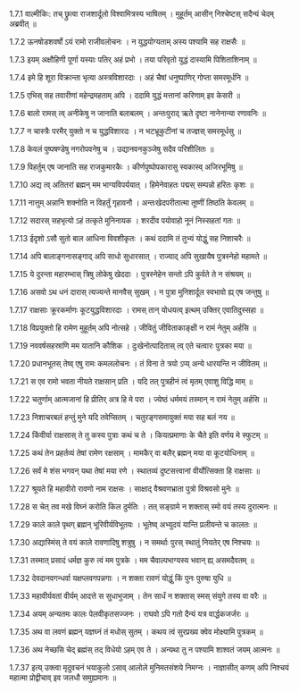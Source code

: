 1.7.1
वाल्मीकिः:
तच् छ्रुत्वा राजशार्दूलो विश्वामित्रस्य भाषितम् ।
मुहूर्तम् आसीन् निश्चेष्टस् सदैन्यं चेदम् अब्रवीत् ॥


1.7.2
ऊनषोडशवर्षो ऽयं रामो राजीवलोचनः ।
न युद्धयोग्यताम् अस्य पश्यामि सह राक्षसैः ॥


1.7.3
इयम् अक्षौहिणी पूर्णा यस्याः पतिर् अहं प्रभो ।
तया परिवृतो युद्धं दास्यामि पिशिताशिनाम् ॥


1.7.4
इमे हि शूरा विक्रान्ता भृत्या अस्त्रविशारदाः ।
अहं चैषां धनुष्पाणिर् गोप्ता समरमूर्धनि ॥


1.7.5
एभिस् सह तवारीणां महेन्द्रमहताम् अपि ।
ददामि युद्धं मत्तानां करिणाम् इव केसरी ॥


1.7.6
बालो रामस् त्व् अनीकेषु न जानाति बलाबलम् ।
अन्तःपुराद् ऋते दृष्टा नानेनान्या रणावनिः ॥


1.7.7
न चास्त्रैः परमैर् युक्तो न च युद्धविशारदः ।
न भटभ्रूकुटीनां च तज्ज्ञस् समरमूर्धसु ॥


1.7.8
केवलं पुष्पषण्डेषु नगरोपवनेषु च ।
उद्यानवनकुञ्जेषु सदैव परिशीलितः ॥


1.7.9
विहर्तुम् एष जानाति सह राजकुमारकैः ।
कीर्णपुष्पोपकारासु स्वकास्व् अजिरभूमिषु ॥


1.7.10
अद्य त्व् अतितरां ब्रह्मन् मम भाग्यविपर्ययात् ।
हिमेनेवाहतः पद्मस् सम्पन्नो हरितः कृशः ॥


1.7.11
नात्तुम् अन्नानि शक्नोति न विहर्तुं गृहावनौ ।
अन्तःखेदपरीतात्मा तूष्णीं तिष्ठति केवलम् ॥


1.7.12
सदारस् सहभृत्यो ऽहं तत्कृते मुनिनायक ।
शरदीव पयोवाहो नूनं निस्सहतां गतः ॥


1.7.13
ईदृशो ऽसौ सुतो बाल आधिना विवशीकृतः ।
कथं ददामि तं तुभ्यं योद्धुं सह निशाचरैः ॥


1.7.14
अपि बालाङ्गनासङ्गाद् अपि साधो सुधारसात् ।
राज्याद् अपि सुखायैष पुत्रस्नेहो महामते ॥


1.7.15
ये दुरन्ता महारम्भास् त्रिषु लोकेषु खेददाः ।
पुत्रस्नेहेन सन्तो ऽपि कुर्वते ते न संश्रयम् ॥


1.7.16
असवो ऽथ धनं दारास् त्यज्यन्ते मानवैस् सुखम् ।
न पुत्रा मुनिशार्दूल स्वभावो ह्य् एष जन्तुषु ॥


1.7.17
राक्षसाः क्रूरकर्माणः कूटयुद्धविशारदाः ।
रामस् तान् योधयत्व् इत्थम् उक्तिर् एवातिदुस्सहा ॥


1.7.18
विप्रयुक्तो हि रामेण मुहूर्तम् अपि नोत्सहे ।
जीवितुं जीविताकाङ्क्षी न रामं नेतुम् अर्हसि ॥


1.7.19
नववर्षसहस्राणि मम यातानि कौशिक ।
दुःखेनोत्पादितास् त्व् एते चत्वारः पुत्रका मया ॥


1.7.20
प्रधानभूतस् तेष्व् एषु रामः कमललोचनः ।
तं विना ते त्रयो ऽप्य् अन्ये धारयन्ति न जीवितम् ॥


1.7.21
स एव रामो भवता नीयते राक्षसान् प्रति ।
यदि तत् पुत्रहीनं त्वं मृतम् एवाशु विद्धि माम् ॥


1.7.22
चतुर्णाम् आत्मजानां हि प्रीतिर् अत्र हि मे परा ।
ज्येष्ठं धर्ममयं तस्मान् न रामं नेतुम् अर्हसि ॥


1.7.23
निशाचरबलं हन्तुं मुने यदि तवेप्सितम् ।
चतुरङ्गसमायुक्तं मया सह बलं नय ॥


1.7.24
किंवीर्या राक्षसास् ते तु कस्य पुत्राः कथं च ते ।
कियत्प्रमाणाः के चैते इति वर्णय मे स्फुटम् ॥


1.7.25
कथं तेन प्रहर्तव्यं तेषां रामेण रक्षसाम् ।
मामकैर् वा बलैर् ब्रह्मन् मया वा कूटयोधिनाम् ॥


1.7.26
सर्वं मे शंस भगवन् यथा तेषां मया रणे ।
स्थातव्यं दुष्टसत्त्वानां वीर्योत्सिक्ता हि राक्षसाः ॥


1.7.27
श्रूयते हि महावीरो रावणो नाम राक्षसः ।
साक्षाद् वैश्रवणभ्राता पुत्रो विश्रवसो मुनेः ॥


1.7.28
स चेत् तव मखे विघ्नं करोति किल दुर्मतिः ।
तत् सङ्ग्रामे न शक्तास् स्मो वयं तस्य दुरात्मनः ॥


1.7.29
काले काले पृथग् ब्रह्मन् भूरिवीर्यविभूतयः ।
भूतेष्व् अभ्युदयं यान्ति प्रलीयन्ते च कालतः ॥


1.7.30
अद्यास्मिंस् ते वयं काले रावणादिषु शत्रुषु ।
न समर्थाः पुरस् स्थातुं नियतेर् एष निश्चयः ॥


1.7.31
तस्मात् प्रसादं धर्मज्ञ कुरु त्वं मम पुत्रके ।
मम चैवाल्पभाग्यस्य भवान् ह्य् असमदैवतम् ॥


1.7.32
देवदानवगन्धर्वा यक्षप्लवगपन्नगाः ।
न शक्ता रावणं योद्धुं किं पुनः पुरुषा युधि ॥


1.7.33
महावीर्यवतां वीर्यम् आदत्ते स सुधाभुजाम् ।
तेन सार्धं न शक्तास् स्मस् संयुगे तस्य वा वरैः ॥


1.7.34
अयम् अन्यतमः कालः पेलवीकृतसज्जनः ।
राघवो ऽपि गतो दैन्यं यत्र वार्द्धकजर्जरः ॥


1.7.35
अथ वा लवणं ब्रह्मन् यज्ञघ्नं तं मधोस् सुतम् ।
कथय त्वं सुरप्रख्य क्वेव मोक्ष्यामि पुत्रकम् ॥


1.7.36
अथ नेच्छसि चेद् ब्रह्मंस् तद् विधेयो ऽहम् एव ते ।
अन्यथा तु न पश्यामि शाश्वतं जयम् आत्मनः ॥


1.7.37
इत्य् उक्त्वा मृदुवचनं भयाकुलो ऽसाव् आलोले मुनिमतसंशये निमग्नः ।
नाज्ञासीत् कणम् अपि निश्चयं महात्मा प्रोद्वीचाव् इव जलधौ समुह्यमानः ॥

